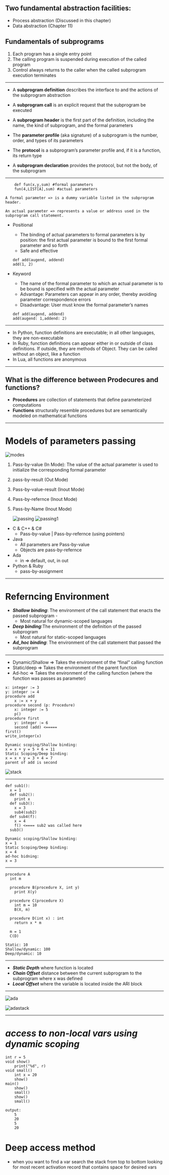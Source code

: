 ## Two fundamental abstraction facilities:

- Process abstraction (Discussed in this chapter)
- Data abstraction (Chapter 11)

## Fundamentals of subprograms

1. Each program has a single entry point
2. The calling program is suspended during execution of the called program
3. Control always returns to the caller when the called subprogram execution terminates

---

- A **subprogram definition** describes the interface to and the
  actions of the subprogram abstraction

- A **subprogram call** is an explicit request that the subprogram be executed

- A **subprogram header** is the first part of the definition,
  including the name, the kind of subprogram, and the formal
  parameters

- The **parameter profile** (aka signature) of a subprogram is the
  number, order, and types of its parameters
- The **protocol** is a subprogram’s parameter profile and, if it is
  a function, its return type
- A **subprogram declaration** provides the protocol, but not the
  body, of the subprogram

---

```
    def fun(x,y,sum) #formal parameters
    fun(4,LIST[A],sum) #actual parameters
```

`A formal parameter => is a dummy variable listed in the subprogram header. `

`An actual parameter => represents a value or address used in the subprogram call statement.`

- Positional

  - The binding of actual parameters to formal parameters is by position: the first actual parameter is bound to the first formal parameter and so forth
  - Safe and effective

  ```
  def add(augend, addend)
  add(1, 2)
  ```

- Keyword
  - The name of the formal parameter to which an actual parameter is to be bound is specified with the actual parameter
  - Advantage: Parameters can appear in any order, thereby avoiding parameter correspondence errors
  - Disadvantage: User must know the formal parameter’s names
  ```
  def add(augend, addend)
  add(augend: 1,addend: 2)
  ```

---

- In Python, function definitions are executable; in all
  other languages, they are non-executable
- In Ruby, function definitions can appear either in or
  outside of class definitions. If outside, they are
  methods of Object. They can be called without an
  object, like a function
- In Lua, all functions are anonymous

---

## What is the difference between Prodecures and functions?

- **Procedures** are collection of statements that define parameterized computations
- **Functions** structurally resemble procedures but are semantically modeled on mathematical functions

---

# Models of parameters passing

![modes](modes.png)

1. Pass-by-value (In Mode):
   The value of the actual parameter is used to
   initialize the corresponding formal parameter
2. pass-by-result (Out Mode)
3. Pass-by-value-result (Inout Mode)
4. Pass-by-refernce (Inout Mode)
5. Pass-by-Name (Inout Mode)

   ![passing](passing.png)
   ![passing1](passing1.png)

- C & C++ & C#
  - Pass-by-value | Pass-by-refernce (using pointers)
- Java
  - All parameters are Pass-by-value
  - Objects are pass-by-refernce
- Ada
  - in => default, out, in out
- Python & Ruby
  - pass-by-assignment

---

# Referncing Environment

- **_Shallow binding_**: The environment of the call statement that enacts the passed
  subprogram -
  - Most natural for dynamic-scoped languages
- **_Deep binding_**:The environment of the definition of the passed subprogram
  - Most natural for static-scoped languages
- **_Ad_hoc binding_**: The environment of the call statement that passed the subprogram

---

- Dynamic/Shallow => Takes the environment of the “final” calling function
- Static/deep => Takes the environment of the parent function
- Ad-hoc => Takes the environment of the calling function (where the function was passes as parameter)

```
x: integer := 3
y: integer := 4
procedure add
    x := x + y
procedure second (p: Procedure)
    x: integer := 5
    p()
procedure first
    y: integer := 6
    second (add) <=====
first()
write_integer(x)
```

```
Dynamic scoping/Shallow binding:
x = x + y = 5 + 6 = 11
Static Scoping/Deep binding:
x = x + y = 3 + 4 = 7
parent of add is second
```

![stack](stack.png)

---

```
def sub1():
  x = 1
  def sub2():
    print x
  def sub3():
    x = 3
    sub4(sub2)
  def sub4(f):
    x = 4
    f() <==== sub2 was called here
  sub3()
```

```
Dynamic scoping/Shallow binding:
x = 1
Static Scoping/Deep binding:
x = 4
ad-hoc bidning:
x = 3
```

---

```
procedure A
  int m

  procedure B(procedure X, int y)
    print X(y)

  procedure C(procedure X)
    int m = 10
    B(X, m)

  procedure D(int x) : int
    return x * m

  m = 1
  C(D)

Static: 10
Shallow/dynamic: 100
Deep/dynamic: 10

```

---

- **_Static Depth_** where function is located
- **_Chain Offset_** distance between the current subprogram to the subprogram where x was defined
- **_Local Offset_** where the variable is located inside the ARI block

---

![ada](ada.png)

![adastack](adastack.png)

---

# **_access to non-local vars using dynamic scoping_**

```
int r = 5
void show()
    print("%d", r)
void small()
    int x = 20
    show()
main()
    show()
    small()
    show()
    small()
```

```
output:
    5
    20
    5
    20
```

# Deep access method

- when you want to find a var search the stack from top to bottom looking for most recent activation record that contains space for desired vars
